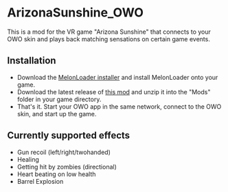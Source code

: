 # ArizonaSunshine_OWO

This is a mod for the VR game "Arizona Sunshine" that connects to your OWO skin and plays back matching sensations on certain game events.

## Installation

* Download the [MelonLoader installer](https://melonwiki.xyz/#/?id=automated-installation) and install MelonLoader onto your game.
* Download the latest release of [this mod](https://github.com/floh-bhaptics/ArizonaSunhine_OWO/releases/latest) and unzip it into the "Mods" folder in your game directory.
* That's it. Start your OWO app in the same network, connect to the OWO skin, and start up the game.

## Currently supported effects

* Gun recoil (left/right/twohanded)
* Healing
* Getting hit by zombies (directional)
* Heart beating on low health
* Barrel Explosion

